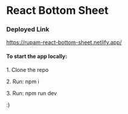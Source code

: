 <h1>React Bottom Sheet</h1>

<h3>Deployed Link</h3>

<a href="https://rupam-react-bottom-sheet.netlify.app/">https://rupam-react-bottom-sheet.netlify.app/</a> 

<h4>To start the app locally:</h4>

<p>1. Clone the repo</p>
<p>2. Run: npm i</p>
<p>3. Run: npm run dev</p>

:)
